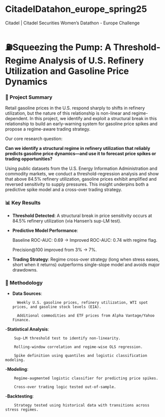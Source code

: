 # CitadelDatahon_europe_spring25
Citadel | Citadel Securities Women’s Datathon - Europe Challenge

# ⛽Squeezing the Pump: A Threshold-Regime Analysis of U.S. Refinery Utilization and Gasoline Price Dynamics

### 🧠 Project Summary

Retail gasoline prices in the U.S. respond sharply to shifts in refinery utilization, but the nature of this relationship is non-linear and regime-dependent. In this project, we identify and exploit a structural break in this relationship to build an early-warning system for gasoline price spikes and propose a regime-aware trading strategy.

Our core research question:

**Can we identify a structural regime in refinery utilization that reliably predicts gasoline price dynamics—and use it to forecast price spikes or trading opportunities?**

Using public datasets from the U.S. Energy Information Administration and commodity markets, we conduct a threshold-regression analysis and show that above 84.5% refinery utilization, gasoline prices exhibit amplified and reversed sensitivity to supply pressures. This insight underpins both a predictive spike model and a cross-over trading strategy.


### 📊 Key Results

- **Threshold Detected**: A structural break in price sensitivity occurs at 84.5% refinery utilization (via Hansen’s sup-LM test).

- **Predictive Model Performance**:

    Baseline ROC-AUC: 0.69 → Improved ROC-AUC: 0.74 with regime flag.

    Precision@100 improved from 3% → 7%.

- **Trading Strategy**: Regime cross-over strategy (long when stress eases, short when it returns) outperforms single-slope model and avoids major drawdowns.


### 🧪 Methodology

- **Data Sources**:

        Weekly U.S. gasoline prices, refinery utilization, WTI spot prices, and gasoline stock levels (EIA).

        Additional commodities and ETF prices from Alpha Vantage/Yahoo Finance.

-**Statistical Analysis**:

        Sup-LM threshold test to identify non-linearity.

        Rolling-window correlation and regime-wise OLS regression.

        Spike definition using quantiles and logistic classification modeling.

-**Modeling**:

        Regime-augmented logistic classifier for predicting price spikes.

        Cross-over trading logic tested out-of-sample.

-**Backtesting**:

        Strategy tested using historical data with transitions across stress regimes.
